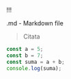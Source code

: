 !!!

.md - Markdown file

>Citata

```js
const a = 5;
const b = 7;
const suma = a + b;
console.log(suma);
